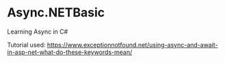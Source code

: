 # Async.NETBasic
Learning Async in C#

Tutorial used: https://www.exceptionnotfound.net/using-async-and-await-in-asp-net-what-do-these-keywords-mean/  
